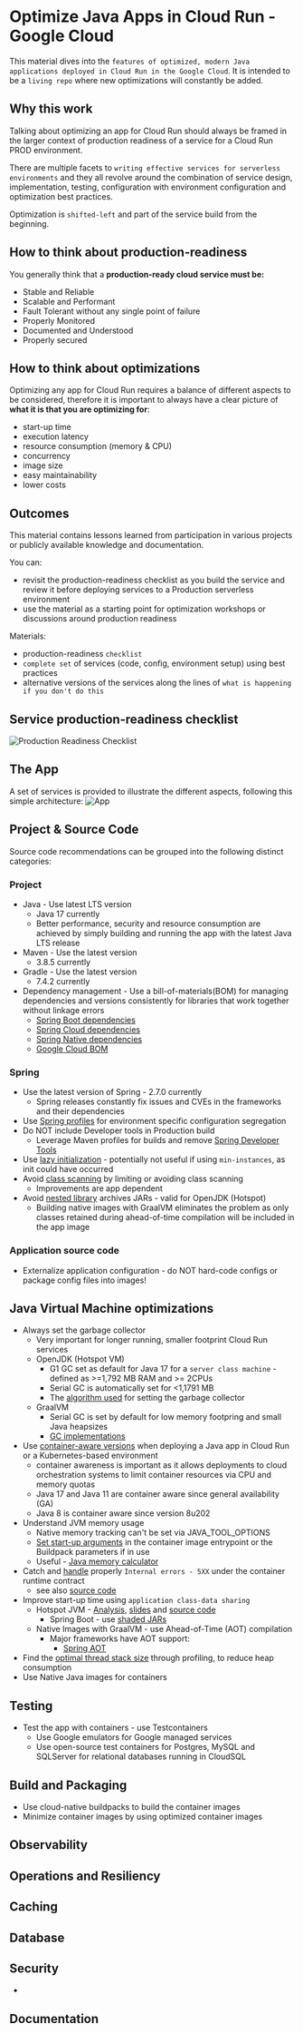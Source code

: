 # Optimize Java Apps in Cloud Run - Google Cloud

This material dives into the `features of optimized, modern Java applications deployed in Cloud Run in the Google Cloud`. It is intended to be a `living repo` where new optimizations will constantly be added.

## Why this work
Talking about optimizing an app for Cloud Run should always be framed in the larger context of production readiness of a service for a Cloud Run PROD environment. 

There are multiple facets to `writing effective services for serverless environments` and they all revolve around the combination of service design, implementation, testing, configuration with environment configuration and optimization best practices. 

Optimization is `shifted-left` and part of the service build from the beginning.

## How to think about production-readiness 
You generally think that a **production-ready cloud service must be:**
* Stable and Reliable
* Scalable and Performant
* Fault Tolerant without any single point of failure
* Properly Monitored
* Documented and Understood
* Properly secured

## How to think about optimizations
Optimizing any app for Cloud Run requires a balance of different aspects to be considered, therefore it is important to always have a clear picture of **what it is that you are optimizing for**:
- start-up time
- execution latency
- resource consumption (memory & CPU)
- concurrency
- image size
- easy maintainability
- lower costs

## Outcomes
This material contains lessons learned from participation in various projects or publicly available knowledge and documentation. 

You can:
* revisit the production-readiness checklist as you build the service and review it before deploying services to a Production serverless environment
* use the material as a starting point for optimization workshops or discussions around production readiness

Materials:
* production-readiness `checklist`
* `complete set` of services (code, config, environment setup) using best practices
* alternative versions of the services along the lines of `what is happening if you don't do this`

## Service production-readiness checklist

![Production Readiness Checklist](images/Main.png)

## The App
A set of services is provided to illustrate the different aspects, following this simple architecture:
![App](images/AppArch.png)


## Project & Source Code
Source code recommendations can be grouped into the following distinct categories:

### Project
* Java - Use latest LTS version 
    * Java 17 currently 
    * Better performance, security and resource consumption are achieved by simply building and running the app with the latest Java LTS release
* Maven - Use the latest version
    * 3.8.5 currently  
* Gradle - Use the latest version 
    * 7.4.2 currently
* Dependency management - Use a bill-of-materials(BOM) for managing dependencies and versions consistently for libraries that work together without linkage errors
    * [Spring Boot dependencies](https://docs.spring.io/spring-boot/docs/current/reference/html/using.html#using.build-systems.dependency-management)
    * [Spring Cloud dependencies](https://spring.io/projects/spring-cloud)
    * [Spring Native dependencies](https://docs.spring.io/spring-native/docs/current/reference/htmlsingle/#_add_the_spring_native_dependency)
    * [Google Cloud BOM](https://cloud.google.com/java/docs/bom)
    
### Spring
* Use the latest version of Spring - 2.7.0 currently
    * Spring releases constantly fix issues and CVEs in the frameworks and their dependencies
* Use [Spring profiles](https://docs.spring.io/spring-boot/docs/1.2.0.M1/reference/html/boot-features-profiles.html) for environment specific configuration segregation 
* Do NOT include Developer tools in Production build
    * Leverage Maven profiles for builds and remove [Spring Developer Tools ](https://docs.spring.io/spring-boot/docs/current/reference/html/using.html#using.devtools)
* Use [lazy initialization](https://cloud.google.com/run/docs/tips/java#lazy-init) - potentially not useful if using `min-instances`, as init could have occurred
* Avoid [class scanning](https://cloud.google.com/run/docs/tips/java#class-scanning) by limiting or avoiding class scanning
    * Improvements are app dependent
* Avoid [nested library](https://cloud.google.com/run/docs/tips/java#nested-jars) archives JARs - valid for OpenJDK (Hotspot)
    * Building native images with GraalVM eliminates the problem as only classes retained during ahead-of-time compilation will be included  in the app image

### Application source code
* Externalize application configuration - do NOT hard-code configs or package config files into images!

## Java Virtual Machine optimizations
* Always set the garbage collector
    * Very important for longer running, smaller footprint Cloud Run services
    * OpenJDK (Hotspot VM)
        * G1 GC set as default for Java 17 for a `server class machine` - defined as >=1,792 MB RAM and >= 2CPUs
        * Serial GC is automatically set for <1,1791 MB
        * The [algorithm used](https://github.com/openjdk/jdk/blob/3121898c33fa3cc5a049977f8677105a84c3e50c/src/hotspot/share/runtime/os.cpp#L1673) for setting the garbage collector
    * GraalVM 
        * Serial GC is set by default for low memory footpring and small Java heapsizes
        * [GC implementations](https://www.graalvm.org/22.0/reference-manual/native-image/MemoryManagement/#:~:text=A%20native%20image%2C%20when%20being,them%20is%20the%20memory%20management.) 
* Use [container-aware versions](https://cloud.google.com/run/docs/tips/java#container-aware) when deploying a Java app in Cloud Run or a Kubernetes-based environment
    * container awareness is important as it allows deployments to cloud orchestration systems to limit container resources via CPU and memory quotas
    * Java 17 and Java 11 are container aware since general availability (GA)
    * Java 8 is container aware since version 8u202
* Understand JVM memory usage
    * Native memory tracking can't be set via JAVA_TOOL_OPTIONS
    * [Set start-up arguments](https://cloud.google.com/run/docs/tips/java#jvm-memory) in the container image entrypoint or the Buildpack parameters if in use
    * Useful - [Java memory calculator](https://github.com/cloudfoundry/java-buildpack-memory-calculator)
* Catch and [handle](https://cloud.google.com/run/docs/tips/java#handling_sequential_5xx_responses_under_the_container_runtime_contract) properly `Internal errors - 5XX` under the container runtime contract
    * see also [source code](#source)
* Improve start-up time using `application class-data sharing` 
    * Hotspot JVM - [Analysis](https://ionutbalosin.com/2022/04/application-dynamic-class-data-sharing-in-hotspot-jvm/), [slides](https://ionutbalosin.com/wp-content/uploads/2022/05/Techniques-for-a-faster-JVM-start-up.pdf) and [source code](https://github.com/ionutbalosin/faster-jvm-start-up-techniques/blob/main/app-dynamic-cds-hotspot/README.md)
        * Spring Boot - use [shaded JARs](https://cloud.google.com/run/docs/tips/java#appcds-springboot)
    * Native Images with GraalVM - use Ahead-of-Time (AOT) compilation
        * Major frameworks have AOT support: 
            * [Spring AOT](https://docs.spring.io/spring-native/docs/current/reference/htmlsingle/#aot)
* Find the [optimal thread stack size](https://cloud.google.com/run/docs/tips/java#thread-stack) through profiling, to reduce heap consumption
* Use Native Java images for containers

## Testing 
* Test the app with containers - use Testcontainers
    * Use Google emulators for Google managed services
    * Use open-source test containers for Postgres, MySQL and SQLServer for relational databases running in CloudSQL 

## Build and Packaging
* Use cloud-native buildpacks to build the container images
* Minimize container images by using optimized container images

## Observability


## Operations and Resiliency


## Caching 

## Database 

## Security
* 

## Documentation